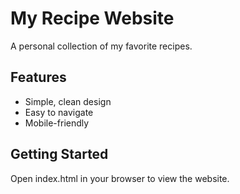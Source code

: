 # My Recipe Website

A personal collection of my favorite recipes.

## Features
- Simple, clean design
- Easy to navigate
- Mobile-friendly

## Getting Started
Open index.html in your browser to view the website.